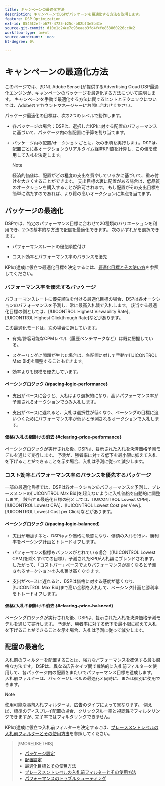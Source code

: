 ```yaml
---
title: キャンペーンの最適化方法
description: キャンペーンでDSPがパッケージを最適化する方法を説明します。
feature: DSP Optimization
exl-id: 054582ef-b677-4725-b25c-b82bf3e5b43e
source-git-commit: d10e1c24ee7c93eaab3fd4fefe853860226cc8e2
workflow-type: tm+mt
source-wordcount: '683'
ht-degree: 0%

---
```


# キャンペーンの最適化方法

このページでは、[!DNL Adobe Sensei]が提供するAdvertising Cloud DSP最適化エンジンが、キャンペーンのパッケージを最適化する方法について説明します。 キャンペーンを手動で最適化する方法に関するヒントとテクニックについては、Adobeのアカウントマネージャーにお問い合わせください。<!-- add link to trading playbook if we add it to help -->

パッケージ最適化の目標は、次の2つのレベルで動作します。

* 各パッケージの場合：DSPは、選択したKPIに対する配置のパフォーマンスに基づいて、パッケージ内の各配置に予算を割り当てます。

* パッケージ内の配置/オークションごとに、次の手順を実行します。DSPは、配置ごとに各オークションのリアルタイム経済KPI値を計算し、この値を使用して入札を決定します。

   >[!NOTE]
   >
   >経済的価値は、配置がどの程度の支出を費やしているかに基づいて、重み付けを大きくすることができます。 支出目標の裏に配置がある場合は、低品質のオークションを購入することが許可されます。 もし配置がその支出目標を簡単に満たすのであれば、より質の高いオークションに焦点を当てます。

## パッケージの最適化

DSPでは、特定のパフォーマンス目標に合わせて20種類のバリエーションを利用でき、2つの基本的な方法で配信を最適化できます。 次のいずれかを選択できます。

* パフォーマンスレートの優先順位付け

* コスト効率とパフォーマンス率のバランスを優先

KPIの達成に役立つ最適化目標を決定するには、[最適化目標とその使い方](optimization-goals.md)を参照してください。

### パフォーマンス率を優先するパッケージ

パフォーマンスレートに優先順位を付ける最適化目標の場合、DSPは各オークションのパフォーマンスを予測し、常に最高入札額で入札します。 該当する最適化目標の例としては、[!UICONTROL Highest Viewability Rate]、[!UICONTROL Highest Clickthrough Rate]などがあります。

この最適化モードは、次の場合に適しています。

* 有効/許容可能なCPMレベル（履歴ベンチマークなど）は既に把握している。

* スケーリングに問題が生じた場合は、各配置に対して手動で[!UICONTROL Max Bid]を調整することもできます。

* 効率よりも規模を優先しています。

#### ペーシングロジック {#pacing-logic-performance}

* 支出がペースに合うと、入札はより選択的になり、高いパフォーマンス率が予測されるオークションでのみ入札します。

* 支出がペースに遅れると、入札は選択性が低くなり、ペーシングの目標に追いつくためにパフォーマンス率が低いと予測されるオークションで入札します。

#### 価格/入札の網掛けの消去 {#clearing-price-performance}

ペーシングロジックが実行された後、DSPは、提示された入札を決済価格予測モデルを通じて実行します。 予測が、勝者率に対する低下を最小限に抑えて入札を下げることができることを示す場合、入札は予測に従って減少します。

### コスト効率とパフォーマンス率のバランスを優先するパッケージ

一部の最適化目標では、DSPは各オークションのパフォーマンスを予測し、プレースメントの[!UICONTROL Max Bid]を超えないように入札価格を自動的に調整します。 該当する最適化目標の例としては、[!UICONTROL Lowest CPM]、[!UICONTROL Lowest CPA]、[!UICONTROL Lowest Cost per View]、[!UICONTROL Lowest Cost per Click]などがあります。

#### ペーシングロジック {#pacing-logic-balanced}

* 支出が増加すると、DSPはより価格に敏感になり、低額の入札を行い、勝利率をペーシング計画とトレードオフします。

* パフォーマンス指標もバランスがとれている場合（[!UICONTROL Lowest CPM]を除くすべての目標）、予測されたKPIが入札額にブレンドされます。 したがって、「コストパー」ベースでよりパフォーマンスが高くなると予測されるオークションの入札額は高くなります。

* 支出がペースに遅れると、DSPは価格に対する感度が低くなり、[!UICONTROL Max Bid]まで高い金額を入札して、ペーシング計画と勝利率をトレードオフします。

#### 価格/入札の網掛けの消去 {#clearing-price-balanced}

ペーシングロジックが実行された後、DSPは、提示された入札を決済価格予測モデルを通じて実行します。 予測が、勝者率に対する低下を最小限に抑えて入札を下げることができることを示す場合、入札は予測に従って減少します。

## 配置の最適化

入札前のフィルターを配置することは、強力なパフォーマンスを確保する最も厳格な方法です。 DSPは、異なる広告タイプ間で戦略的に入札前フィルターを使用して、各パッケージ内の配置をまたいでパフォーマンス目標を達成します。 入札前フィルターは、パッケージレベルの最適化と同時に、または個別に使用できます。

>[!NOTE]
>
>使用可能な事前入札フィルターは、広告のタイプによって異なります。 例えば、標準のディスプレイ配置の場合、クリックスルー率と視認性でフィルタリングできますが、完了率ではフィルタリングできません。

KPIの達成に役立つ入札前フィルターを決定するには、[プレースメントレベルの入札前フィルターとその使用方法](optimization-pre-bid-filters.md)を参照してください。

>[!MORELIKETHIS]
>
>* [パッケージ設定](/help/dsp/campaign-management/packages/package-settings.md)
>* [配置設定](/help/dsp/campaign-management/placements/placement-settings.md)
>* [最適化目標とその使用方法](optimization-goals.md)
>* [プレースメントレベルの入札前フィルターとその使用方法](optimization-pre-bid-filters.md)
>* [パフォーマンスのトラブルシューティング](/help/dsp/optimization/troubleshooting-performance.md)

